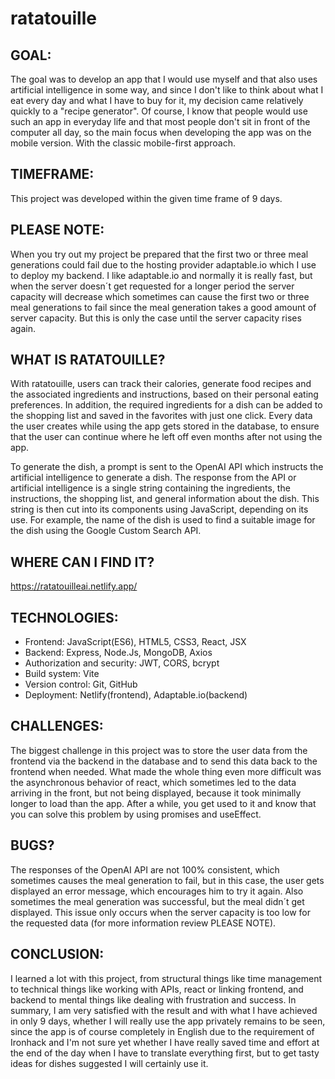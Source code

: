 # ratatouille

GOAL:
---
The goal was to develop an app that I would use myself and that also uses artificial intelligence in some way,
and since I don't like to think about what I eat every day and what I have to buy for it, my decision came relatively quickly to a "recipe generator".
Of course, I know that people would use such an app in everyday life and that most people don't sit in front of the computer all day,
so the main focus when developing the app was on the mobile version. With the classic mobile-first approach.

TIMEFRAME:
---
This project was developed within the given time frame of 9 days.

PLEASE NOTE:
---
When you try out my project be prepared that the first two or three meal generations could fail due to the hosting provider adaptable.io which I use to deploy my backend. I like adaptable.io and normally it is really fast, but when the server doesn´t get requested for a longer period the server capacity will decrease which sometimes can cause the first two or three meal generations to fail since the meal generation takes a good amount of server capacity. But this is only the case until the server capacity rises again.

WHAT IS RATATOUILLE?
---
With ratatouille, users can track their calories, generate food recipes and the associated ingredients and instructions, based on their personal eating preferences.
In addition, the required ingredients for a dish can be added to the shopping list and saved in the favorites with just one click.
Every data the user creates while using the app gets stored in the database, to ensure that the user can continue where he left off even months after not using the app.

To generate the dish, a prompt is sent to the OpenAI API which instructs the artificial intelligence to generate a dish.
The response from the API or artificial intelligence is a single string containing the ingredients, the instructions, the shopping list, and general information about the dish.
This string is then cut into its components using JavaScript, depending on its use. For example, the name of the dish is used to find a suitable image for the dish using the Google Custom Search API.

WHERE CAN I FIND IT?
---
https://ratatouilleai.netlify.app/

TECHNOLOGIES:
---
- Frontend: JavaScript(ES6), HTML5, CSS3, React, JSX
- Backend: Express, Node.Js, MongoDB, Axios
- Authorization and security: JWT, CORS, bcrypt
- Build system: Vite
- Version control: Git, GitHub
- Deployment: Netlify(frontend), Adaptable.io(backend)

CHALLENGES:
---
The biggest challenge in this project was to store the user data from the frontend via the backend in the database and to send this data back to the frontend when needed.
What made the whole thing even more difficult was the asynchronous behavior of react, which sometimes led to the data arriving in the front, but not being displayed,
because it took minimally longer to load than the app. After a while, you get used to it and know that you can solve this problem by using promises and useEffect.

BUGS?
---
The responses of the OpenAI API are not 100% consistent, which sometimes causes the meal generation to fail, but in this case, the user gets displayed an error message, which encourages him to try it again.
Also sometimes the meal generation was successful, but the meal didn´t get displayed. This issue only occurs when the server capacity is too low for the requested data (for more information review PLEASE NOTE).

CONCLUSION:
---
I learned a lot with this project, from structural things like time management to technical things like working with APIs, react or linking frontend, and backend to mental things like dealing with frustration and success. In summary, I am very satisfied with the result and with what I have achieved in only 9 days, whether I will really use the app privately remains to be seen,
since the app is of course completely in English due to the requirement of Ironhack and I'm not sure yet whether I have really saved time and effort at the end of the day when I have to translate everything first,
but to get tasty ideas for dishes suggested I will certainly use it.
